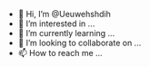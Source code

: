 - 👋 Hi, I’m @Ueuwehshdih
- 👀 I’m interested in ...
- 🌱 I’m currently learning ...
- 💞️ I’m looking to collaborate on ...
- 📫 How to reach me ...

<!---
Ueuwehshdih/Ueuwehshdih is a ✨ special ✨ repository because its `README.md` (this file) appears on your GitHub profile.
You can click the Preview link to take a look at your changes.
--->
